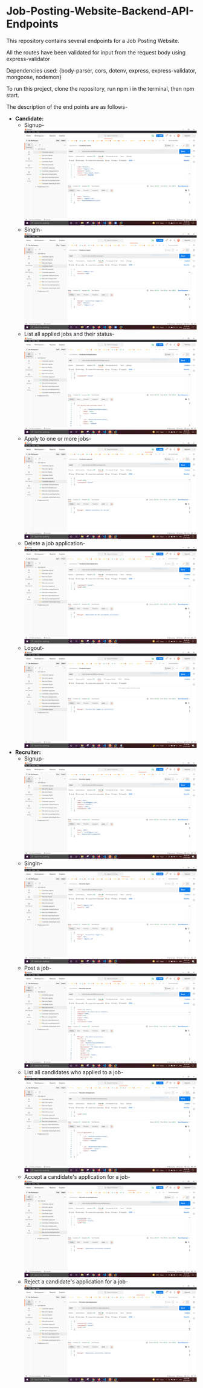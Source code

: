# Job-Posting-Website-Backend-API-Endpoints
This repository contains several endpoints for a Job Posting Website. 

All the routes have been validated for input from the request body using express-validator

Dependencies used: 
{body-parser, cors, dotenv, express, express-validator, mongoose, nodemon}

To run this project, clone the repository, run npm i in the terminal, then npm start.

The description of the end points are as follows- 
<ul>

<li> 
<b>Candidate:</b>
<ul>
<li> Signup- <br /> <img src="https://github.com/HiteshM2107/Job-Posting-Website-Backend-API-Endpoints/blob/main/Job%20Portal/Postman%20Screenshots/Candidate%20signUp.PNG?raw=true" /></li>
<li> SingIn- <br /> <img src="https://github.com/HiteshM2107/Job-Posting-Website-Backend-API-Endpoints/blob/main/Job%20Portal/Postman%20Screenshots/Candidate%20SignIn.PNG" /></li>
<li> List all applied jobs and their status- <br/> <img src="https://github.com/HiteshM2107/Job-Posting-Website-Backend-API-Endpoints/blob/main/Job%20Portal/Postman%20Screenshots/Candidate%20listApplications.PNG" /></li>
<li> Apply to one or more jobs- <br /> <img src="https://github.com/HiteshM2107/Job-Posting-Website-Backend-API-Endpoints/blob/main/Job%20Portal/Postman%20Screenshots/Candidate%20applyJob.PNG" /></li>
<li> Delete a job application- <br /> <img src="https://github.com/HiteshM2107/Job-Posting-Website-Backend-API-Endpoints/blob/main/Job%20Portal/Postman%20Screenshots/Candidate%20deleteApplication.PNG" /></li>
<li> Logout- <br />  <img src="https://github.com/HiteshM2107/Job-Posting-Website-Backend-API-Endpoints/blob/main/Job%20Portal/Postman%20Screenshots/Candidate%20logout.PNG" /></li>
</ul>
</li>

<li> 
<b>Recruiter:</b>
<ul>
<li> Signup- <img src="https://github.com/HiteshM2107/Job-Posting-Website-Backend-API-Endpoints/blob/main/Job%20Portal/Postman%20Screenshots/Recruiter%20signUp.PNG" /></li>
<li> SingIn- <img src="https://github.com/HiteshM2107/Job-Posting-Website-Backend-API-Endpoints/blob/main/Job%20Portal/Postman%20Screenshots/Recruiter%20SignIn.PNG" /></li>
<li> Post a job- <img src="https://github.com/HiteshM2107/Job-Posting-Website-Backend-API-Endpoints/blob/main/Job%20Portal/Postman%20Screenshots/Recruiter%20postJob.PNG" /></li>
<li> List all candidates who applied to a job- <img src="https://github.com/HiteshM2107/Job-Posting-Website-Backend-API-Endpoints/blob/main/Job%20Portal/Postman%20Screenshots/Recruiter%20listApplicants.PNG" /></li>
<li> Accept a candidate's application for a job- <img src="https://github.com/HiteshM2107/Job-Posting-Website-Backend-API-Endpoints/blob/main/Job%20Portal/Postman%20Screenshots/Recruiter%20acceptApplication.PNG" /></li>
<li> Reject a candidate's application for a job- <img src="https://github.com/HiteshM2107/Job-Posting-Website-Backend-API-Endpoints/blob/main/Job%20Portal/Postman%20Screenshots/Recruiter%20rejectApplication.PNG" /></li>
</ul>
</li>

</ul>
